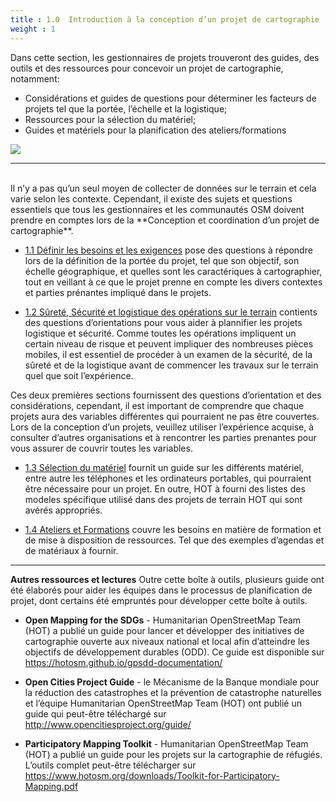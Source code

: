 ```yaml
---
title : 1.0  Introduction à la conception d’un projet de cartographie
weight : 1
---
```

Dans cette section, les gestionnaires de projets trouveront des guides, des outils et des ressources pour concevoir un projet de cartographie, notamment:

* Considérations et guides de questions pour déterminer les facteurs de projets tel que la portée, l’échelle et la logistique;
* Ressources pour la sélection du matériel;
* Guides et matériels pour la planification des ateliers/formations

![](/images/participatory_mapping.jpeg)

***
<br>
Il n’y a pas qu’un seul moyen de collecter de données sur le terrain et cela varie selon les contexte. Cependant, il existe des sujets et questions essentiels que tous les gestionnaires et les communautés OSM doivent prendre en comptes lors de la **Conception et coordination d’un projet de cartographie**.

*  [1.1 Définir les besoins et les exigences](https://hotosm.github.io/toolbox/pages/running-a-mapping-project/1.1_defining_needs_and_requirements/) pose des questions à répondre lors de la définition de la portée du projet, tel que son objectif, son échelle géographique, et quelles sont les caractériques à cartographier, tout en veillant à ce que le projet prenne en compte les divers contextes et parties prénantes impliqué dans le projets.

*  [1.2 Sûreté, Sécurité et logistique des opérations sur le terrain](https://hotosm.github.io/toolbox/pages/running-a-mapping-project/1.2_field_operations-safety_security_and_logistics/) contients des questions d’orientations pour vous aider à plannifier les projets logistique et sécurité. Comme toutes les opérations impliquent un certain niveau de risque et peuvent impliquer des nombreuses pièces mobiles, il est essentiel de procéder à un examen de la sécurité, de la sûreté et de la logistique avant de commencer les travaux sur le terrain quel que soit l’expérience. 


Ces deux premières sections fournissent des questions d’orientation et des considérations, cependant, il est important de comprendre que chaque projets aura des variables différentes qui pourraient ne pas être couvertes. Lors de la conception d’un projets, veuillez utiliser l’expérience acquise, à consulter d’autres organisations et à rencontrer les parties prenantes pour vous assurer de couvrir toutes les variables.

*  [1.3 Sélection du matériel](https://hotosm.github.io/toolbox/pages/running-a-mapping-project/1.3-hardware/) fournit un guide sur les différents matériel, entre autre les téléphones et les ordinateurs portables, qui pourraient être nécessaire pour un projet. En outre, HOT à fourni des listes des modeles spécifique utilisé dans des projets de terrain HOT qui sont avérés appropriés.

*  [1.4 Ateliers et Formations](https://hotosm.github.io/toolbox/pages/running-a-mapping-project/1.4-trainings-and-workshops/) couvre les besoins en matière de formation et de mise à disposition de ressources. Tel que des exemples d’agendas et de matériaux à fournir.

***

**Autres ressources et lectures**
Outre cette boîte à outils, plusieurs guide ont été élaborés pour aider les équipes dans le processus de planification de projet, dont certains été empruntés pour développer cette boîte à outils. 

*   **Open Mapping for the SDGs** - Humanitarian OpenStreetMap Team (HOT) a publié un guide pour lancer et développer des initiatives de cartographie ouverte aux niveaux national et local afin d’atteindre les objectifs de développement durables (ODD). Ce guide est disponible sur https://hotosm.github.io/gpsdd-documentation/

*   **Open Cities Project Guide** - le Mécanisme de la Banque mondiale pour la réduction des catastrophes et la prévention de catastrophe naturelles et l’équipe Humanitarian OpenStreetMap Team (HOT) ont publié un guide qui peut-être téléchargé sur http://www.opencitiesproject.org/guide/

*   **Participatory Mapping Toolkit** - Humanitarian OpenStreetMap Team (HOT) a publié un guide pour les projets sur la cartographie de réfugiés. L’outils complet peut-être télécharger sur https://www.hotosm.org/downloads/Toolkit-for-Participatory-Mapping.pdf 
